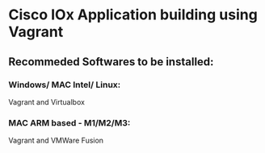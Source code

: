 # Cisco IOx Application building using Vagrant

## Recommeded Softwares to be installed: 

### Windows/ MAC Intel/ Linux: 
Vagrant and Virtualbox 

### MAC ARM based - M1/M2/M3:
Vagrant and VMWare Fusion 

